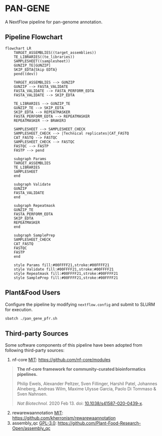 # PAN-GENE
A NextFlow pipeline for pan-genome annotation.

## Pipeline Flowchart

```mermaid
flowchart LR
    TARGET_ASSEMBLIES((target_assemblies))
    TE_LIBRARIES((te_libraries))
    SAMPLESHEET((samplesheet))
    GUNZIP_TE[GUNZIP]
    SKIP_EDTA{Skip EDTA}
    pend((dev))
    
    TARGET_ASSEMBLIES --> GUNZIP
    GUNZIP --> FASTA_VALIDATE
    FASTA_VALIDATE --> FASTA_PERFORM_EDTA
    FASTA_VALIDATE --> SKIP_EDTA
    
    TE_LIBRARIES --> GUNZIP_TE
    GUNZIP_TE --> SKIP_EDTA
    SKIP_EDTA --> REPEATMASKER
    FASTA_PERFORM_EDTA --> REPEATMASKER
    REPEATMASKER --> BRAKER3

    SAMPLESHEET --> SAMPLESHEET_CHECK
    SAMPLESHEET_CHECK --> |Technical replicates|CAT_FASTQ
    CAT_FASTQ --> FASTQC
    SAMPLESHEET_CHECK --> FASTQC
    FASTQC --> FASTP
    FASTP --> pend

    subgraph Params
    TARGET_ASSEMBLIES
    TE_LIBRARIES
    SAMPLESHEET
    end

    subgraph Validate
    GUNZIP
    FASTA_VALIDATE
    end

    subgraph Repeatmask
    GUNZIP_TE
    FASTA_PERFORM_EDTA
    SKIP_EDTA
    REPEATMASKER
    end

    subgraph SamplePrep
    SAMPLESHEET_CHECK
    CAT_FASTQ
    FASTQC
    FASTP
    end

    style Params fill:#00FFFF21,stroke:#00FFFF21
    style Validate fill:#00FFFF21,stroke:#00FFFF21
    style Repeatmask fill:#00FFFF21,stroke:#00FFFF21
    style SamplePrep fill:#00FFFF21,stroke:#00FFFF21
```

## Plant&Food Users

Configure the pipeline by modifying `nextflow.config` and submit to SLURM for execution.

```bash
sbatch ./pan_gene_pfr.sh 
```


## Third-party Sources

Some software components of this pipeline have been adopted from following third-party sources:

1. nf-core [MIT](https://github.com/nf-core/modules/blob/master/LICENSE): https://github.com/nf-core/modules

> **The nf-core framework for community-curated bioinformatics pipelines.**
>
> Philip Ewels, Alexander Peltzer, Sven Fillinger, Harshil Patel, Johannes Alneberg, Andreas Wilm, Maxime Ulysse Garcia, Paolo Di Tommaso & Sven Nahnsen.
>
> _Nat Biotechnol._ 2020 Feb 13. doi: [10.1038/s41587-020-0439-x](https://dx.doi.org/10.1038/s41587-020-0439-x).

2. rewarewaannotation [MIT](https://github.com/kherronism/rewarewaannotation/blob/master/LICENSE): https://github.com/kherronism/rewarewaannotation
3. assembly_qc [GPL-3.0](https://github.com/Plant-Food-Research-Open/assembly_qc/blob/main/LICENSE): https://github.com/Plant-Food-Research-Open/assembly_qc